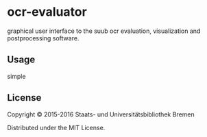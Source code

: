 # ocr-evaluator

graphical user interface to the suub ocr
evaluation, visualization and postprocessing
software.

## Usage

simple

## License

Copyright © 2015-2016 Staats- und Universitätsbibliothek Bremen

Distributed under the MIT License.
